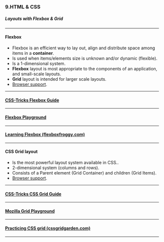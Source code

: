 ### 9.HTML & CSS
##### Layouts with Flexbox & Grid
---

#### Flexbox

* Flexbox is an efficient way to lay out, align and distribute space among items in a **container**.
* Is used when items/elements size is unknown and/or dynamic (flexible).
* Is a 1-dimensional system.
* **Flexbox** layout is most appropriate to the components of an application, and small-scale layouts.
* **Grid** layout is intended for larger scale layouts.
* <a href="https://caniuse.com/#search=flexbox" target="_blank">Browser support</a>.

---

#### <a href="https://css-tricks.com/snippets/css/a-guide-to-flexbox/" target="_blank">CSS-Tricks Flexbox Guide</a>
---

#### <a href="https://the-echoplex.net/flexyboxes/">Flexbox Playground
---

#### <a href="https://flexboxfroggy.com/#sv" target="_blank">Learning Flexbox (flexboxfroggy.com)</a>
---

#### CSS Grid layout

* Is the most powerful layout system available in CSS..
* 2-dimensional system (columns and rows).
* Consists of a Parent element (Grid Container) and children (Grid Items).
* <a href="https://caniuse.com/#feat=css-grid" target="_blank">Browser support</a>.

---

#### <a href="https://css-tricks.com/snippets/css/complete-guide-grid/" target="_blank">CSS-Tricks CSS Grid Guide</a>
---

#### <a href="https://mozilladevelopers.github.io/playground/css-grid">Mozilla Grid Playground</a>
---

#### <a href="https://cssgridgarden.com/#sv" target="_blank">Practicing CSS grid (cssgridgarden.com)</a>
---
